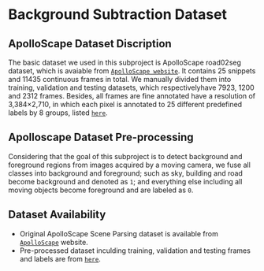 # Background Subtraction Dataset
## ApolloScape Dataset Discription
The basic dataset we used in this subproject is ApolloScape road02seg dataset, which is avaiable from [`ApolloScape website`](http://apolloscape.auto/scene.html#to_down_href). It contains 25 snippets and 11435 continuous frames in total. We manually divided them into training, validation and testing datasets, which respectivelyhave 7923, 1200 and 2312 frames. Besides, all frames are fine annotated have a resolution of 3,384×2,710, in which each pixel is annotated to 25 different predefined labels by 8 groups, listed [`here`](http://apolloscape.auto/scene.html#to_define_href).
## Apolloscape Dataset Pre-processing
Considering that the goal of this subproject is to detect background and foreground regions from images acquired by a moving camera, we fuse all classes into background and foreground; such as sky, building and road become background and denoted as `1`; and everything else including all moving objects become foreground and are labeled as `0`.
## Dataset Availability
* Original ApolloScape Scene Parsing dataset is available from [`ApolloScape`](http://apolloscape.auto/scene.html#to_down_href) website.
* Pre-processed dataset inculding training, validation and testing frames and labels are from [`here`](https://buckeyemailosu-my.sharepoint.com/:f:/r/personal/wei_909_buckeyemail_osu_edu/Documents/ApolloScape%20Dataset?csf=1&web=1&e=Cm4Q24).
